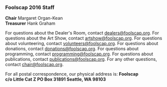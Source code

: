 ### Foolscap 2016 Staff

**Chair** Margaret Organ-Kean
<br>**Treasurer** Hank Graham 

For questions about the Dealer's Room, contact <a href="mailto:dealers@foolscap.org">dealers@foolscap.org</a>.
For questions about the Art Show, contact <a href="mailto:artshow@foolscap.org">artshow@foolscap.org</a>.
For questions about volunteering, contact <a href="mailto:volunteers@foolscap.org">volunteers@foolscap.org</a>.
For questions about donations, contact <a href="mailto:donations@foolscap.org">donations@foolscap.org</a>.
For questions about programming, contact <a href="mailto:programming@foolscap.org">programming@foolscap.org</a>.
For questions about publications, contact <a href="mailto:publications@foolscap.org">publications@foolscap.org</a>.
For any other questions, contact <a href="mailto:chair@foolscap.org">chair@foolscap.org</a>.

For all postal correspondence, our physical address is:
**Foolscap
<br />c/o Little Cat Z
PO Box 31891
Seattle, WA  98103**